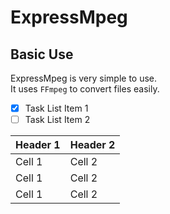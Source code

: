 # ExpressMpeg

## Basic Use
ExpressMpeg is very simple to use. <br>
It uses `FFmpeg` to convert files easily.

- [x] Task List Item 1
- [ ] Task List Item 2

| Header 1 | Header 2 |
| -------- | -------- |
| Cell 1   | Cell 2   |
| Cell 1   | Cell 2   |
| Cell 1   | Cell 2   |